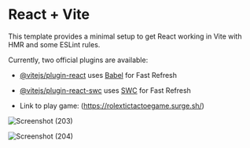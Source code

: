 # React + Vite

This template provides a minimal setup to get React working in Vite with HMR and some ESLint rules.

Currently, two official plugins are available:

- [@vitejs/plugin-react](https://github.com/vitejs/vite-plugin-react/blob/main/packages/plugin-react/README.md) uses [Babel](https://babeljs.io/) for Fast Refresh
- [@vitejs/plugin-react-swc](https://github.com/vitejs/vite-plugin-react-swc) uses [SWC](https://swc.rs/) for Fast Refresh



- Link to play game: (https://rolextictactoegame.surge.sh/)



![Screenshot (203)](https://github.com/Pradeep24032004/Tic-tac-toe-game/assets/118010705/4f6d4dcc-bb9f-430e-8846-5dab066204f9)



![Screenshot (204)](https://github.com/Pradeep24032004/Tic-tac-toe-game/assets/118010705/8f7042de-0799-4d86-8764-cf5873639fc7)


